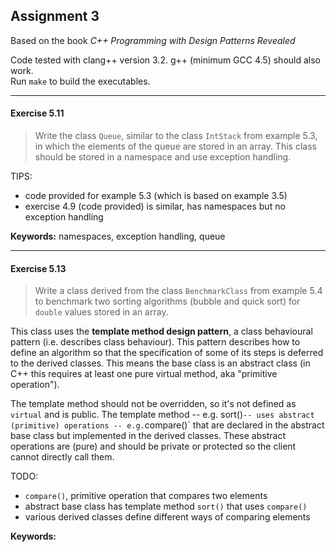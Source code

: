 Assignment 3
------------

Based on the book *C++ Programming with Design Patterns Revealed*

Code tested with clang++ version 3.2.
g++ (minimum GCC 4.5) should also work.  
Run `make` to build the executables.

---

#### Exercise 5.11
> Write the class `Queue`, similar to the class `IntStack` from example 5.3,
> in which the elements of the queue are stored in an array. This class should
> be stored in a namespace and use exception handling.

TIPS:
- code provided for example 5.3 (which is based on example 3.5)
- exercise 4.9 (code provided) is similar, has namespaces but no exception
  handling

**Keywords:** namespaces, exception handling, queue

---

#### Exercise 5.13
> Write a class derived from the class `BenchmarkClass` from example 5.4 to
> benchmark two sorting algorithms (bubble and quick sort) for `double` values
> stored in an array.

This class uses the **template method design pattern**, a class behavioural
pattern (i.e. describes class behaviour). This pattern describes how to define
an algorithm so that the specification of some of its steps is deferred to the
derived classes. This means the base class is an abstract class (in C++ this
requires at least one pure virtual method, aka "primitive operation").

The template method should not be overridden, so it's not defined as `virtual`
and is public. The template method -- e.g. sort()` -- uses abstract
(primitive) operations -- e.g. `compare()` that are declared in the abstract
base class but implemented in the derived classes. These abstract operations are
(pure) and should be private or protected so the client cannot directly call them.

TODO:
- `compare()`, primitive operation that compares two elements
- abstract base class has template method `sort()` that uses `compare()`
- various derived classes define different ways of comparing elements

**Keywords:**
